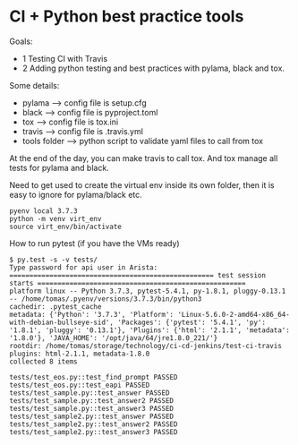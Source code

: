 # CI + Python best practice tools

Goals:

- 1 Testing CI with Travis
- 2 Adding python testing and best practices with pylama, black and tox.

Some details:

- pylama --> config file is setup.cfg
- black --> config file is pyproject.toml
- tox --> config file is tox.ini
- travis --> config file is .travis.yml
- tools folder --> python script to validate yaml files to call from tox


At the end of the day, you can make travis to call tox. And tox manage all tests for pylama and black.

Need to get used to create the virtual env inside its own folder, then it is easy to ignore for pylama/black etc.

```
pyenv local 3.7.3
python -m venv virt_env
source virt_env/bin/activate
```

How to run pytest (if you have the VMs ready)

```
$ py.test -s -v tests/
Type password for api user in Arista: 
=================================================== test session starts ====================================================
platform linux -- Python 3.7.3, pytest-5.4.1, py-1.8.1, pluggy-0.13.1 -- /home/tomas/.pyenv/versions/3.7.3/bin/python3
cachedir: .pytest_cache
metadata: {'Python': '3.7.3', 'Platform': 'Linux-5.6.0-2-amd64-x86_64-with-debian-bullseye-sid', 'Packages': {'pytest': '5.4.1', 'py': '1.8.1', 'pluggy': '0.13.1'}, 'Plugins': {'html': '2.1.1', 'metadata': '1.8.0'}, 'JAVA_HOME': '/opt/java/64/jre1.8.0_221/'}
rootdir: /home/tomas/storage/technology/ci-cd-jenkins/test-ci-travis
plugins: html-2.1.1, metadata-1.8.0
collected 8 items                                                                                                          

tests/test_eos.py::test_find_prompt PASSED
tests/test_eos.py::test_eapi PASSED
tests/test_sample.py::test_answer PASSED
tests/test_sample.py::test_answer2 PASSED
tests/test_sample.py::test_answer3 PASSED
tests/test_sample2.py::test_answer PASSED
tests/test_sample2.py::test_answer2 PASSED
tests/test_sample2.py::test_answer3 PASSED
```
